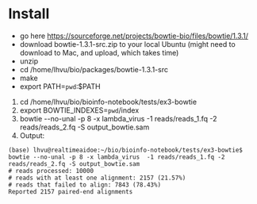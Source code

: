 # Install
- go here https://sourceforge.net/projects/bowtie-bio/files/bowtie/1.3.1/
- download bowtie-1.3.1-src.zip to your local Ubuntu (might need to download to Mac, and upload, which takes time)
- unzip
- cd /home/lhvu/bio/packages/bowtie-1.3.1-src
- make
- export PATH=`pwd`:$PATH


1. cd /home/lhvu/bio/bioinfo-notebook/tests/ex3-bowtie
2. export BOWTIE_INDEXES=`pwd`/index
3. bowtie --no-unal -p 8 -x lambda_virus  -1 reads/reads_1.fq -2 reads/reads_2.fq -S output_bowtie.sam
4. Output:

```
(base) lhvu@realtimeaidoe:~/bio/bioinfo-notebook/tests/ex3-bowtie$ bowtie --no-unal -p 8 -x lambda_virus  -1 reads/reads_1.fq -2 reads/reads_2.fq -S output_bowtie.sam
# reads processed: 10000
# reads with at least one alignment: 2157 (21.57%)
# reads that failed to align: 7843 (78.43%)
Reported 2157 paired-end alignments
```
